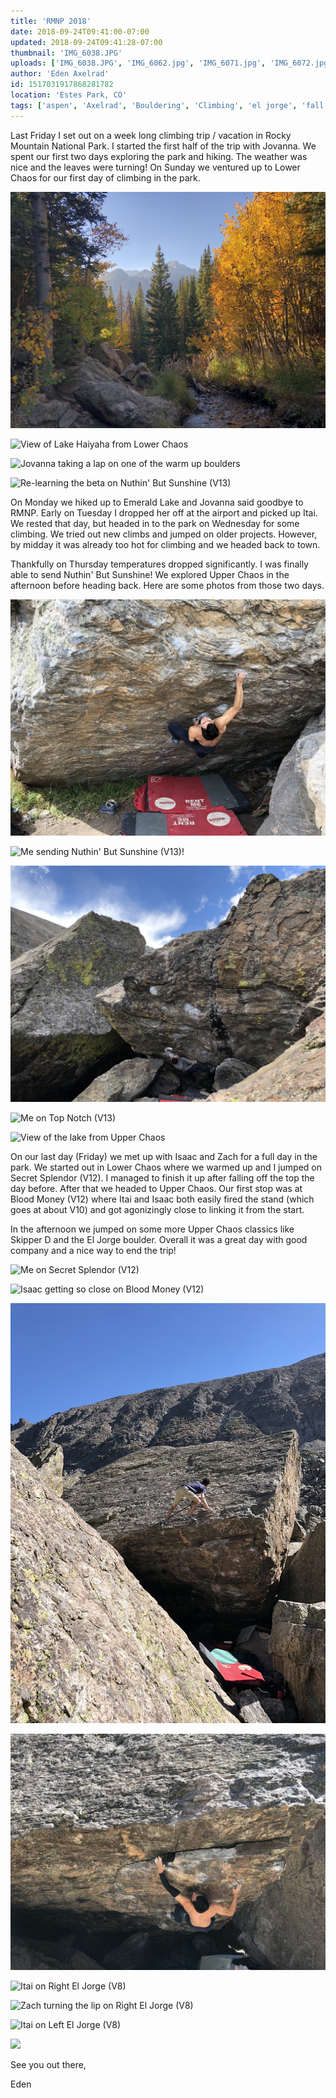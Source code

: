 ```yaml
---
title: 'RMNP 2018'
date: 2018-09-24T09:41:00-07:00
updated: 2018-09-24T09:41:28-07:00
thumbnail: 'IMG_6038.JPG'
uploads: ['IMG_6038.JPG', 'IMG_6062.jpg', 'IMG_6071.jpg', 'IMG_6072.jpg', 'IMG_6072.jpg', 'IMG_6072.jpg', 'IMG_6182.JPG', 'IMG_6218%202.JPG', 'IMG_6239.JPG', 'IMG_6241.jpg', 'IMG_6247.jpg', 'IMG_6270.jpg', '50%20AM.jpg', 'IMG_6293.JPG', 'IMG_6296.JPG', 'IMG_6300.jpg', 'IMG_6310.jpg', 'IMG_6342.jpg', 'IMG_6342.jpg', 'IMG_6342.jpg', 'IMG_6209.jpg']
author: 'Eden Axelrad'
id: 1517031917868281782
location: 'Estes Park, CO'
tags: ['aspen', 'Axelrad', 'Bouldering', 'Climbing', 'el jorge', 'fall', "nuthin' but sunshine", 'RMNP', 'secret splendor', 'skipper d']
---
```


Last Friday I set out on a week long climbing trip / vacation in Rocky Mountain National Park. I started the first half of the trip with Jovanna. We spent our first two days exploring the park and hiking. The weather was nice and the leaves were turning! On Sunday we ventured up to Lower Chaos for our first day of climbing in the park.

![View of the Aspen on the way up to Lower Chaos](uploads/IMG_6038.JPG)

![View of Lake Haiyaha from Lower Chaos](uploads/IMG_6062.jpg)

![Jovanna taking a lap on one of the warm up boulders](uploads/IMG_6071.jpg)

![Re-learning the beta on Nuthin' But Sunshine (V13)](uploads/IMG_6072.jpg)

On Monday we hiked up to Emerald Lake and Jovanna said goodbye to RMNP. Early on Tuesday I dropped her off at the airport and picked up Itai. We rested that day, but headed in to the park on Wednesday for some climbing. We tried out new climbs and jumped on older projects. However, by midday it was already too hot for climbing and we headed back to town.

Thankfully on Thursday temperatures dropped significantly. I was finally able to send Nuthin' But Sunshine! We explored Upper Chaos in the afternoon before heading back. Here are some photos from those two days.

![Itai working European Human Being (V12)](uploads/IMG_6182.JPG)

![Me sending Nuthin' But Sunshine (V13)!](uploads/IMG_6218-2.JPG)

![Itai on Top Notch (V13)](uploads/IMG_6239.JPG)

![Me on Top Notch (V13)](uploads/IMG_6241.jpg)

![View of the lake from Upper Chaos](uploads/IMG_6247.jpg)

On our last day (Friday) we met up with Isaac and Zach for a full day in the park. We started out in Lower Chaos where we warmed up and I jumped on Secret Splendor (V12). I managed to finish it up after falling off the top the day before. After that we headed to Upper Chaos. Our first stop was at Blood Money (V12) where Itai and Isaac both easily fired the stand (which goes at about V10) and got agonizingly close to linking it from the start.

In the afternoon we jumped on some more Upper Chaos classics like Skipper D and the El Jorge boulder. Overall it was a great day with good company and a nice way to end the trip!

![Me on Secret Splendor (V12)](uploads/IMG_6270.jpg)

![Isaac getting so close on Blood Money (V12)](uploads/Screen%20Shot%202018-09-24%20at%208.10.50%20AM.jpg)

![Zach topping out Skipper D (V8)](uploads/IMG_6293.JPG)

![Itai on the classic Skipper D (V8)](uploads/IMG_6296.JPG)

![Itai on Right El Jorge (V8)](uploads/IMG_6300.jpg)

![Zach turning the lip on Right El Jorge (V8)](uploads/IMG_6310.jpg)

![Itai on Left El Jorge (V8)](uploads/IMG_6342.jpg)

![](uploads/IMG_6209.jpg)

See you out there,

Eden
